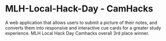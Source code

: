 # MLH-Local-Hack-Day - CamHacks 

A web application that allows users to submit a picture of their notes, and converts them into responsive and interactive cue cards for a greater study experience. MLH Local Hack Day Camhacks overall 3rd place winner.
